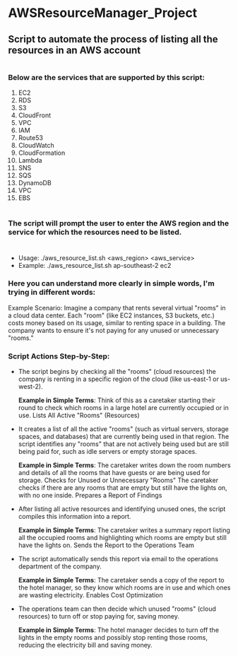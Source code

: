 # AWSResourceManager_Project

## Script to automate the process of listing all the resources in an AWS account
#
### Below are the services that are supported by this script:
1. EC2
2. RDS
3. S3
4. CloudFront
5. VPC
6. IAM
7. Route53
8. CloudWatch
9. CloudFormation
10. Lambda
11. SNS
12. SQS
13. DynamoDB
14. VPC
15. EBS
#
### The script will prompt the user to enter the AWS region and the service for which the resources need to be listed.
#
- Usage: ./aws_resource_list.sh  <aws_region> <aws_service>
- Example: ./aws_resource_list.sh ap-southeast-2 ec2


### Here you can understand more clearly in simple words, I'm trying in different words:

Example Scenario:
Imagine a company that rents several virtual "rooms" in a cloud data center. 
Each "room" (like EC2 instances, S3 buckets, etc.) costs money based on its usage, 
similar to renting space in a building. 
The company wants to ensure it's not paying for any unused or unnecessary "rooms."

### Script Actions Step-by-Step:

- The script begins by checking all the "rooms" (cloud resources) the company is renting in a specific region of the cloud (like us-east-1 or us-west-2).
  
  **Example in Simple Terms**: Think of this as a caretaker starting their round to check which rooms in a large hotel are currently occupied or in use.
Lists All Active "Rooms" (Resources)

- It creates a list of all the active "rooms" (such as virtual servers, storage spaces, and databases) that are currently being used in that region.
  The script identifies any "rooms" that are not actively being used but are still being paid for, such as idle servers or empty storage spaces.
  
  **Example in Simple Terms**: The caretaker writes down the room numbers and details of all the rooms that have guests or are being used for storage.
   Checks for Unused or Unnecessary "Rooms"
  The caretaker checks if there are any rooms that are empty but still have the lights on, with no one inside.
   Prepares a Report of Findings

- After listing all active resources and identifying unused ones, the script compiles this information into a report.

    **Example in Simple Terms**: The caretaker writes a summary report listing all the occupied rooms and highlighting which rooms are empty but still have the lights on.
    Sends the Report to the Operations Team

- The script automatically sends this report via email to the operations department of the company.

    **Example in Simple Terms**: The caretaker sends a copy of the report to the hotel manager, so they know which rooms are in use and which ones are wasting electricity.
      Enables Cost Optimization

- The operations team can then decide which unused "rooms" (cloud resources) to turn off or stop paying for, saving money.
  
    **Example in Simple Terms**: The hotel manager decides to turn off the lights in the empty rooms and possibly stop renting those rooms, reducing the electricity bill and saving money.

